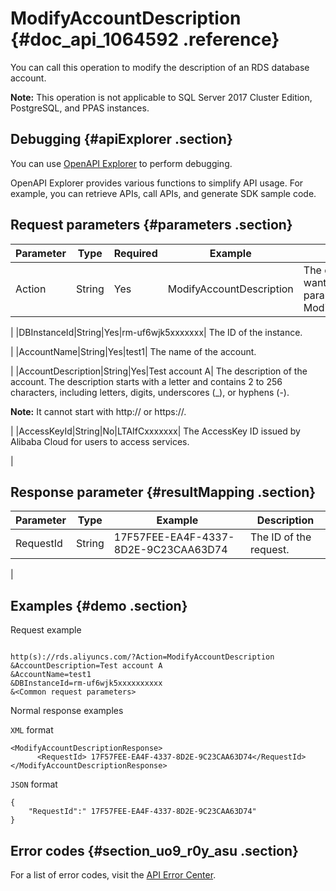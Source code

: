# ModifyAccountDescription {#doc_api_1064592 .reference}

You can call this operation to modify the description of an RDS database account.

**Note:** This operation is not applicable to SQL Server 2017 Cluster Edition, PostgreSQL, and PPAS instances.

## Debugging {#apiExplorer .section}

You can use [OpenAPI Explorer](https://api.aliyun.com/#product=Rds&api=ModifyAccountDescription) to perform debugging.

OpenAPI Explorer provides various functions to simplify API usage. For example, you can retrieve APIs, call APIs, and generate SDK sample code.

## Request parameters {#parameters .section}

|Parameter|Type|Required|Example|Description|
|---------|----|--------|-------|-----------|
|Action|String|Yes|ModifyAccountDescription| The operation that you want to perform. Set this parameter to ModifyAccountDescription.

 |
|DBInstanceId|String|Yes|rm-uf6wjk5xxxxxxx| The ID of the instance.

 |
|AccountName|String|Yes|test1| The name of the account.

 |
|AccountDescription|String|Yes|Test account A| The description of the account. The description starts with a letter and contains 2 to 256 characters, including letters, digits, underscores \(\_\), or hyphens \(-\).

 **Note:** It cannot start with http:// or https://.

 |
|AccessKeyId|String|No|LTAIfCxxxxxxx| The AccessKey ID issued by Alibaba Cloud for users to access services.

 |

## Response parameter {#resultMapping .section}

|Parameter|Type|Example|Description|
|---------|----|-------|-----------|
|RequestId|String|17F57FEE-EA4F-4337-8D2E-9C23CAA63D74| The ID of the request.

 |

## Examples {#demo .section}

Request example

``` {#request_demo}

http(s)://rds.aliyuncs.com/?Action=ModifyAccountDescription
&AccountDescription=Test account A
&AccountName=test1
&DBInstanceId=rm-uf6wjk5xxxxxxxxxx
&<Common request parameters>
```

Normal response examples

`XML` format

``` {#codeblock_cqc_2wf_79d}
<ModifyAccountDescriptionResponse>
	  <RequestId> 17F57FEE-EA4F-4337-8D2E-9C23CAA63D74</RequestId></ModifyAccountDescriptionResponse>
```

`JSON` format

``` {#codeblock_bat_muw_ek2}
{
	"RequestId":" 17F57FEE-EA4F-4337-8D2E-9C23CAA63D74"
}
```

## Error codes {#section_uo9_r0y_asu .section}

For a list of error codes, visit the [API Error Center](https://error-center.alibabacloud.com/status/product/Rds).

